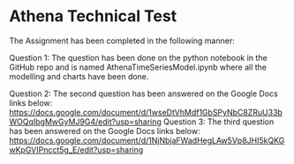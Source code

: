 # Athena Technical Test

The Assignment has been completed in the following manner:

Question 1: The question has been done on the python notebook in the GitHub repo and is named AthenaTimeSeriesModel.ipynb
where all the modelling and charts have been done.

Question 2: The second question has been answered on the Google Docs links below: 
https://docs.google.com/document/d/1wseDtVhMdf1GbSPyNbC8ZRuU33bWOQqIbgMwGyMJ9G4/edit?usp=sharing
Question 3: The third question has been answered on the Google Docs links below:
https://docs.google.com/document/d/1NjNbjaFWadHegLAw5Vp8JHI5kQKGwKpGVIPncct5g_E/edit?usp=sharing